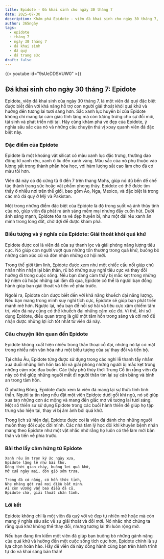```yaml
---
title: Epidote - Đá khai sinh cho ngày 30 tháng 7
date: 2025-07-30
description: Khám phá Epidote - viên đá khai sinh cho ngày 30 tháng 7, biểu tượng của Giải thoát khỏi quá khứ. Cùng tìm hiểu ý nghĩa sâu sắc của viên đá độc đáo này.
author: 365ngày
tags:
  - epidote
  - tháng 7
  - ngày 30 tháng 7
  - đá khai sinh
  - đá quý
  - đá trang sức
draft: false
---
```


{{< youtube id="9sUeDDSVUW0" >}}

## Đá khai sinh cho ngày 30 tháng 7: Epidote

Epidote, viên đá khai sinh của ngày 30 tháng 7, là một viên đá quý đặc biệt được biết đến với khả năng hỗ trợ con người giải thoát khỏi quá khứ và hướng đến tương lai tươi sáng hơn. Sắc xanh lục huyền bí của Epidote không chỉ mang lại cảm giác tĩnh lặng mà còn tượng trưng cho sự đổi mới, tái sinh và phát triển nội tại. Hãy cùng khám phá vẻ đẹp của Epidote, ý nghĩa sâu sắc của nó và những câu chuyện thú vị xoay quanh viên đá đặc biệt này.



### Đặc điểm của Epidote

Epidote là một khoáng vật silicat có màu xanh lục đặc trưng, thường dao động từ xanh rêu, xanh ô liu đến xanh vàng. Màu sắc của nó phụ thuộc vào lượng sắt trong thành phần hóa học, với hàm lượng sắt cao làm cho đá có màu tối hơn.

Viên đá này có độ cứng từ 6 đến 7 trên thang Mohs, giúp nó đủ bền để chế tác thành trang sức hoặc vật phẩm phong thủy. Epidote có thể được tìm thấy ở nhiều nơi trên thế giới, bao gồm Áo, Nga, Mexico, và đặc biệt là trong các mỏ đá quý ở Mỹ và Pakistan.

Một trong những điểm đặc biệt của Epidote là độ trong suốt và ánh thủy tinh của nó, giúp viên đá phát ra ánh sáng mềm mại nhưng đầy cuốn hút. Dưới ánh sáng mạnh, Epidote tỏa ra vẻ đẹp huyền bí, như một dải rêu xanh ẩn mình trong lòng đất, chờ đợi để được khám phá.



### Biểu tượng và ý nghĩa của Epidote: Giải thoát khỏi quá khứ

Epidote được coi là viên đá của sự thanh lọc và giải phóng năng lượng tiêu cực. Nó giúp con người vượt qua những tổn thương trong quá khứ, buông bỏ những cảm xúc cũ và đón nhận những cơ hội mới.

Trong thế giới tâm linh, Epidote được xem như một chiếc cầu nối giúp chủ nhân nhìn nhận lại bản thân, rũ bỏ những suy nghĩ tiêu cực và thay đổi hướng đi trong cuộc sống. Nếu bạn đang cảm thấy bị mắc kẹt trong những kỷ niệm cũ hoặc những sai lầm đã qua, Epidote có thể là người bạn đồng hành giúp bạn giải thoát và tiến về phía trước.

Ngoài ra, Epidote còn được biết đến với khả năng khuếch đại năng lượng. Nếu bạn mang trong mình suy nghĩ tích cực, Epidote sẽ giúp bạn phát triển mạnh mẽ hơn. Ngược lại, nếu bạn để nỗi sợ hãi và tiêu cực xâm chiếm tâm trí, viên đá này cũng có thể khuếch đại những cảm xúc đó. Vì thế, khi sử dụng Epidote, điều quan trọng là giữ một tâm hồn trong sáng và cởi mở để nhận được những lợi ích tốt nhất từ viên đá này.



### Câu chuyện liên quan đến Epidote

Epidote không xuất hiện nhiều trong thần thoại cổ đại, nhưng nó lại có mặt trong nhiều nền văn hóa như một biểu tượng của sự thay đổi và tiến bộ.

Tại châu Âu, Epidote từng được sử dụng trong các nghi lễ thanh tẩy nhằm xua đuổi những linh hồn lạc lối và giải phóng những người bị mắc kẹt trong những cảm xúc đau buồn. Các thầy phù thủy thời Trung Cổ tin rằng viên đá này có thể giúp những người mất đi người thân tìm lại sự cân bằng và bình an trong tâm hồn.

Ở phương Đông, Epidote được xem là viên đá mang lại sự thức tỉnh tinh thần. Người ta tin rằng nếu đặt một viên Epidote dưới gối khi ngủ, nó sẽ giúp xua tan những cơn ác mộng và mang đến giấc mơ về tương lai tươi sáng. Một số thiền sư sử dụng Epidote trong các buổi hành thiền để giúp họ tập trung vào hiện tại, thay vì bị ám ảnh bởi quá khứ.

Trong lịch sử hiện đại, Epidote được coi là viên đá dành cho những người muốn thay đổi cuộc đời mình. Các nhà tâm lý học đôi khi khuyên bệnh nhân mang theo Epidote như một vật nhắc nhở rằng họ luôn có thể làm mới bản thân và tiến về phía trước.



### Bài thơ lấy cảm hứng từ Epidote

```
Xanh rêu ôm trọn ký ức ngày xưa,  
Epidote lặng lẽ như bài thơ.  
Dòng thời gian chảy, buông lơi quá khứ,  
Mở cửa ngày mai, đón gió sớm trưa.  

Trong đá có nắng, có hồn thức tỉnh,  
Nhẹ nhàng gột rửa mọi điều bất minh.  
Ai còn vương vấn bao điều đã cũ,  
Epidote chờ, giải thoát chân tình.  
```



### Lời kết

Epidote không chỉ là một viên đá quý với vẻ đẹp tự nhiên mê hoặc mà còn mang ý nghĩa sâu sắc về sự giải thoát và đổi mới. Nó nhắc nhở chúng ta rằng quá khứ không thể thay đổi, nhưng tương lai thì luôn rộng mở.

Nếu bạn đang tìm kiếm một viên đá giúp bạn buông bỏ những gánh nặng của quá khứ và hướng đến một cuộc sống tích cực hơn, Epidote chính là sự lựa chọn hoàn hảo. Hãy để viên đá này đồng hành cùng bạn trên hành trình tự do và khai sáng bản thân!